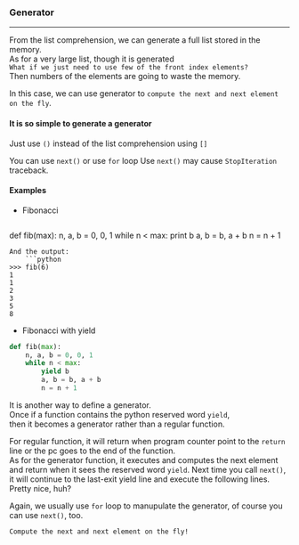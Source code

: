 ### Generator
-------------
From the list comprehension, we can generate a full list stored in the memory.  
As for a very large list, though it is generated  
`What if we just need to use few of the front index elements?`  
Then numbers of the elements are going to waste the memory.  

In this case, we can use generator to `compute the next and next element on the fly`.

#### It is so simple to generate a generator
Just use `()` instead of the list comprehension using `[]`

You can use `next()` or use `for` loop
Use `next()` may cause `StopIteration` traceback.

#### Examples
* Fibonacci
    ```python
def fib(max):
    n, a, b = 0, 0, 1
    while n < max:
        print b
        a, b = b, a + b
        n = n + 1
```
And the output:
    ```python
>>> fib(6)
1
1
2
3
5
8
```

* Fibonacci with yield
```python
def fib(max):
    n, a, b = 0, 0, 1
    while n < max:
        yield b
        a, b = b, a + b
        n = n + 1
```
>
It is another way to define a generator.  
Once if a function contains the python reserved word `yield`,  
then it becomes a generator rather than a regular function.

For regular function, it will return when program counter point to the `return` line or the pc goes to the end of the function.  
As for the generator function, it executes and computes the next element and return when it sees the reserved word `yield`. Next time you call `next()`, it will continue to the last-exit yield line and execute the following lines. Pretty nice, huh?

Again, we usually use `for` loop to manupulate the generator, of course you can use `next()`, too.

`Compute the next and next element on the fly!`
